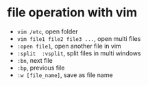 #
# file operation with vim
* `vim /etc`, open folder 
* `vim file1 file2 file3 ...`, open multi files
* `:open file1`, open another file in vim
* `:split  :vsplit`, split files in multi windows
* `:bn`, next file
* `:bp`, previous file
* `:w [file_name]`, save as file name
